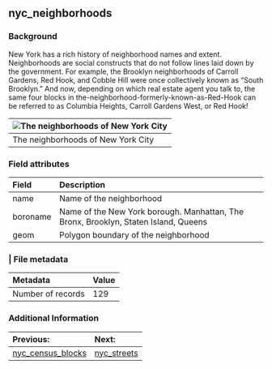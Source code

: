 ## nyc\_neighborhoods

### Background
New York has a rich history of neighborhood names and extent. Neighborhoods are social constructs that do not follow lines laid down by the government. For example, the Brooklyn neighborhoods of Carroll Gardens, Red Hook, and Cobble Hill were once collectively known as “South Brooklyn.” And now, depending on which real estate agent you talk to, the same four blocks in the-neighborhood-formerly-known-as-Red-Hook can be referred to as Columbia Heights, Carroll Gardens West, or Red Hook!

| ![The neighborhoods of New York City](http://workshops.boundlessgeo.com/postgis-intro/_images/nyc_neighborhoods.png) |
| :------- |
| The neighborhoods of New York City |

### Field attributes
| Field | Description |
| :-------- | :---------- |
| name | Name of the neighborhood |
| boroname | Name of the New York borough. Manhattan, The Bronx, Brooklyn, Staten Island, Queens |
| geom | Polygon boundary of the neighborhood |

### | File metadata
| Metadata | Value |
| :------- | :---- |
| Number of records | 129 |

### Additional Information

| Previous: | Next: |
| :-------- | :---- |
| [nyc_census_blocks](/data/nyc/nyc_census_blocks.md) | [nyc_streets](/data/nyc/nyc_streets.md) |
